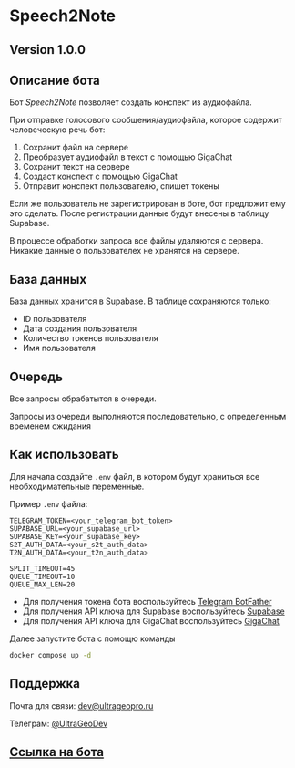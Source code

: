 # Speech2Note
## Version 1.0.0


## Описание бота

Бот *Speech2Note* позволяет создать конспект из аудиофайла.

При отправке голосового сообщения/аудиофайла, которое содержит человеческую речь бот:
1. Сохранит файл на сервере
2. Преобразует аудиофайл в текст с помощью GigaChat
3. Сохранит текст на сервере
4. Создаст конспект с помощью GigaChat
5. Отправит конспект пользователю, спишет токены

Если же пользователь не зарегистрирован в боте, бот предложит ему это сделать.
После регистрации данные будут внесены в таблицу Supabase.

В процессе обработки запроса все файлы удаляются с сервера.
Никакие данные о пользователех не хранятся на сервере.

## База данных

База данных хранится в Supabase.
В таблице сохраняются только:
- ID пользователя
- Дата создания пользователя
- Количество токенов пользователя
- Имя пользователя

## Очередь

Все запросы обрабатытся в очереди.

Запросы из очереди выполняются последовательно, с определенным временем ожидания

## Как использовать

Для начала создайте `.env` файл, в котором будут храниться все необходимательные переменные.

Пример `.env` файла:
```
TELEGRAM_TOKEN=<your_telegram_bot_token>
SUPABASE_URL=<your_supabase_url>
SUPABASE_KEY=<your_supabase_key>
S2T_AUTH_DATA=<your_s2t_auth_data>
T2N_AUTH_DATA=<your_t2n_auth_data>

SPLIT_TIMEOUT=45
QUEUE_TIMEOUT=10
QUEUE_MAX_LEN=20
```

- Для получения токена бота воспользуйтесь [Telegram BotFather](https://telegram.me/BotFather)
- Для получения API ключа для Supabase воспользуйтесь [Supabase](https://supabase.com/docs)
- Для получения API ключа для GigaChat воспользуйтесь [GigaChat](https://developers.sber.ru/)

Далее запустите бота с помощю команды
```bash
docker compose up -d
```

## Поддержка
Почта для связи: dev@ultrageopro.ru

Телеграм: [@UltraGeoDev](https://t.me/UlraGeoDev)
## [Ссылка на бота](https://t.me/speech2notes_bot)
